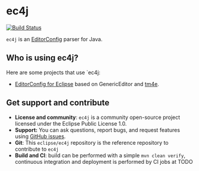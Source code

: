 # ec4j

[![Build Status](https://secure.travis-ci.org/angelozerr/ec4j.png)](http://travis-ci.org/angelozerr/ec4j)

`ec4j` is an [EditorConfig](http://editorconfig.org/) parser for Java.

## Who is using ec4j?

Here are some projects that use `ec4j:

 * [EditorConfig for Eclipse](https://github.com/mickaelistria/eclipse-bluesky) based on GenericEditor and [tm4e](https://github.com/eclipse/tm4e/).
 
## Get support and contribute

* **License and community**: `ec4j` is a community open-source project licensed under the Eclipse Public License 1.0.
* **Support:** You can ask questions, report bugs, and request features using [GitHub issues](http://github.com/eclipse/ec4j/issues).
* **Git**: This `eclipse/ec4j` repository is the reference repository to contribute to `ec4j`
* **Build and CI**: build can be performed with a simple `mvn clean verify`, continuous integration and deployment is performed by CI jobs at TODO